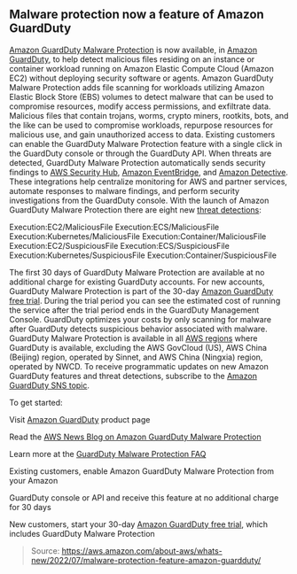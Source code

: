 ## Malware protection now a feature of Amazon GuardDuty

[Amazon GuardDuty Malware Protection](https://docs.aws.amazon.com/guardduty/latest/ug/malware-protection.html) is now available, in [Amazon GuardDuty](https://aws.amazon.com/guardduty/), to help detect malicious files residing on an instance or container workload running on Amazon Elastic Compute Cloud (Amazon EC2) without deploying security software or agents. Amazon GuardDuty Malware Protection adds file scanning for workloads utilizing Amazon Elastic Block Store (EBS) volumes to detect malware that can be used to compromise resources, modify access permissions, and exfiltrate data. Malicious files that contain trojans, worms, crypto miners, rootkits, bots, and the like can be used to compromise workloads, repurpose resources for malicious use, and gain unauthorized access to data. Existing customers can enable the GuardDuty Malware Protection feature with a single click in the GuardDuty console or through the GuardDuty API. When threats are detected, GuardDuty Malware Protection automatically sends security findings to [AWS Security Hub](https://aws.amazon.com/security-hub/), [Amazon EventBridge](https://aws.amazon.com/eventbridge/), and [Amazon Detective](https://aws.amazon.com/detective/). These integrations help centralize monitoring for AWS and partner services, automate responses to malware findings, and perform security investigations from the GuardDuty console. With the launch of Amazon GuardDuty Malware Protection there are eight new [threat detections](https://docs.aws.amazon.com/guardduty/latest/ug/findings-malware-protection.html):

Execution:EC2/MaliciousFile
Execution:ECS/MaliciousFile
Execution:Kubernetes/MaliciousFile
Execution:Container/MaliciousFile
Execution:EC2/SuspiciousFile
Execution:ECS/SuspiciousFile
Execution:Kubernetes/SuspiciousFile
Execution:Container/SuspiciousFile

The first 30 days of GuardDuty Malware Protection are available at no additional charge for existing GuardDuty accounts. For new accounts, GuardDuty Malware Protection is part of the 30-day [Amazon GuardDuty free trial](https://aws.amazon.com/guardduty/pricing/). During the trial period you can see the estimated cost of running the service after the trial period ends in the GuardDuty Management Console. GuardDuty optimizes your costs by only scanning for malware after GuardDuty detects suspicious behavior associated with malware. GuardDuty Malware Protection is available in all [AWS regions](https://aws.amazon.com/about-aws/global-infrastructure/regional-product-services/) where GuardDuty is available, excluding the AWS GovCloud (US), AWS China (Beijing) region, operated by Sinnet, and AWS China (Ningxia) region, operated by NWCD. To receive programmatic updates on new Amazon GuardDuty features and threat detections, subscribe to the [Amazon GuardDuty SNS topic](https://docs.aws.amazon.com/guardduty/latest/ug/guardduty_sns.html).

To get started:

Visit [Amazon GuardDuty](https://aws.amazon.com/guardduty/) product page

Read the [AWS News Blog on Amazon GuardDuty Malware Protection](https://aws.amazon.com/blogs/aws/new-for-amazon-guardduty-malware-detection-for-amazon-ebs-volumes/)

Learn more at the [GuardDuty Malware Protection FAQ](https://aws.amazon.com/guardduty/faqs/#GuardDuty_Malware_Protection)

Existing customers, enable Amazon GuardDuty Malware Protection from your Amazon 

GuardDuty console or API and receive this feature at no additional charge for 30 days

New customers, start your 30-day [Amazon GuardDuty free trial](https://aws.amazon.com/guardduty/pricing/), which includes GuardDuty Malware Protection

> Source: https://aws.amazon.com/about-aws/whats-new/2022/07/malware-protection-feature-amazon-guardduty/ 